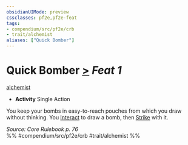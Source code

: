 ```yaml
---
obsidianUIMode: preview
cssclasses: pf2e,pf2e-feat
tags:
- compendium/src/pf2e/crb
- trait/alchemist
aliases: ["Quick Bomber"]
---
```

# Quick Bomber  [>](rules/core-rulebook/chapter-9-playing-the-game.md#Actions "Single Action") *Feat 1*  
[alchemist](rules/traits/alchemist.md "Alchemist Class Trait")  

- **Activity** Single Action

You keep your bombs in easy-to-reach pouches from which you draw without thinking. You [Interact](rules/actions/interact.md) to draw a bomb, then [Strike](rules/actions/strike.md) with it.

*Source: Core Rulebook p. 76*  
%% #compendium/src/pf2e/crb #trait/alchemist %%